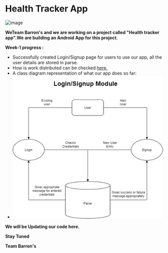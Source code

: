 # Health Tracker App
![image](https://drive.google.com/u/0/uc?id=14AnhBQGRyIEa0gTNFkAA9l6qaF-FzmEf&export=download)

**WeTeam Barron's and we are working on a project called  "Health tracker app".We are building an Android App for this project.**

**Week-1 progress :**
 * Successfully created Login/Signup page for users to use our app, all the user details are stored in parse.
 * How is work distributed can be checked [here.](backlog-week1.md)
 * A class diagram representation of what our app does so far:
 * ![image](https://github.com/Adityan135/Health-Tracker-App/blob/master/week1.png)

**We will be Updating our code here.**

**Stay Tuned**

**Team Barron's**
